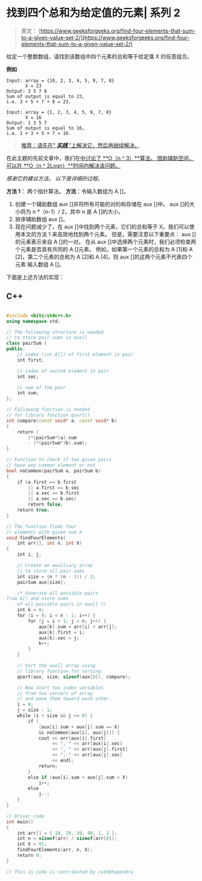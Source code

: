 # 找到四个总和为给定值的元素| 系列 2

> 原文： [https://www.geeksforgeeks.org/find-four-elements-that-sum-to-a-given-value-set-2/](https://www.geeksforgeeks.org/find-four-elements-that-sum-to-a-given-value-set-2/)

给定一个整数数组，请找到该数组中四个元素的总和等于给定值 X 的任意组合。

**例如**

```
Input: array = {10, 2, 3, 4, 5, 9, 7, 8} 
       X = 23 
Output: 3 5 7 8
Sum of output is equal to 23, 
i.e. 3 + 5 + 7 + 8 = 23.

Input: array = {1, 2, 3, 4, 5, 9, 7, 8}
       X = 16 
Output: 1 3 5 7
Sum of output is equal to 16, 
i.e. 1 + 3 + 5 + 7 = 16.

```

> [推荐：请先在“ ***实践*** ”上解决它，然后再继续解决。](https://practice.geeksforgeeks.org/problems/find-all-four-sum-numbers/0)

在此主题的先前文章中，我们在[中讨论了 **O（n ^ 3）**算法。 借助辅助空间，可以在 **O（n ^ 2Logn）**时间内解决该问题。](https://www.geeksforgeeks.org/find-four-numbers-with-sum-equal-to-given-sum/)

*感谢它的建议方法。 以下是详细的过程。*

**方法 1**： 两个指针算法。
**方法**：令输入数组为 A []。

1.  创建一个辅助数组 aux []并将所有可能的对的和存储在 aux []中。 aux []的大小将为 n *（n-1）/ 2，其中 n 是 A []的大小。
2.  排序辅助数组 aux []。
3.  现在问题减少了，在 aux []中找到两个元素，它们的总和等于 X。我们可以使用本文的方法 1 来高效地找到两个元素。 但是，需要注意以下重要点：
    aux []的元素表示来自 A []的一对。 在从 aux []中选择两个元素时，我们必须检查两个元素是否具有共同的 A []元素。 例如，如果第一个元素的总和为 A [1]和 A [2]，第二个元素的总和为 A [2]和 A [4]，则 aux []的这两个元素不代表四个元素 输入数组 A []。

下面是上述方法的实现：

## C++ 

```cpp

#include <bits/stdc++.h> 
using namespace std; 

// The following structure is needed 
// to store pair sums in aux[] 
class pairSum { 
public: 
    // index (int A[]) of first element in pair 
    int first; 

    // index of second element in pair 
    int sec; 

    // sum of the pair 
    int sum; 
}; 

// Following function is needed 
// for library function qsort() 
int compare(const void* a, const void* b) 
{ 
    return ( 
        (*(pairSum*)a).sum 
        - (*(pairSum*)b).sum); 
} 

// Function to check if two given pairs 
// have any common element or not 
bool noCommon(pairSum a, pairSum b) 
{ 
    if (a.first == b.first 
        || a.first == b.sec 
        || a.sec == b.first 
        || a.sec == b.sec) 
        return false; 
    return true; 
} 

// The function finds four 
// elements with given sum X 
void findFourElements( 
    int arr[], int n, int X) 
{ 
    int i, j; 

    // Create an auxiliary array 
    // to store all pair sums 
    int size = (n * (n - 1)) / 2; 
    pairSum aux[size]; 

    /* Generate all possible pairs  
from A[] and store sums  
    of all possible pairs in aux[] */
    int k = 0; 
    for (i = 0; i < n - 1; i++) { 
        for (j = i + 1; j < n; j++) { 
            aux[k].sum = arr[i] + arr[j]; 
            aux[k].first = i; 
            aux[k].sec = j; 
            k++; 
        } 
    } 

    // Sort the aux[] array using 
    // library function for sorting 
    qsort(aux, size, sizeof(aux[0]), compare); 

    // Now start two index variables 
    // from two corners of array 
    // and move them toward each other. 
    i = 0; 
    j = size - 1; 
    while (i < size && j >= 0) { 
        if ( 
            (aux[i].sum + aux[j].sum == X) 
            && noCommon(aux[i], aux[j])) { 
            cout << arr[aux[i].first] 
                 << ", " << arr[aux[i].sec] 
                 << ", " << arr[aux[j].first] 
                 << ", " << arr[aux[j].sec] 
                 << endl; 
            return; 
        } 
        else if (aux[i].sum + aux[j].sum < X) 
            i++; 
        else
            j--; 
    } 
} 

// Driver code 
int main() 
{ 
    int arr[] = { 10, 20, 30, 40, 1, 2 }; 
    int n = sizeof(arr) / sizeof(arr[0]); 
    int X = 91; 
    findFourElements(arr, n, X); 
    return 0; 
} 

// This is code is contributed by rathbhupendra 

```